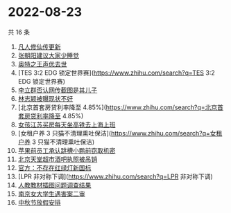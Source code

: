 # 2022-08-23

共 16 条

<!-- BEGIN -->
<!-- 最后更新时间 Tue Aug 23 2022 13:13:23 GMT+0800 (China Standard Time) -->

1. [凡人修仙传更新](https://www.zhihu.com/search?q=凡人修仙传更新)
1. [张朝阳建议大家少睡觉](https://www.zhihu.com/search?q=张朝阳建议大家少睡觉)
1. [奥特之王声优去世](https://www.zhihu.com/search?q=奥特之王声优去世)
1. [TES 3:2 EDG 锁定世界赛](https://www.zhihu.com/search?q=TES 3:2 EDG 锁定世界赛)
1. [李立群否认网传截图是其儿子](https://www.zhihu.com/search?q=李立群否认网传截图是其儿子)
1. [林志颖被曝现状不好](https://www.zhihu.com/search?q=林志颖被曝现状不好)
1. [北京首套房贷利率降至 4.85%](https://www.zhihu.com/search?q=北京首套房贷利率降至 4.85%)
1. [女孩江苏买房每天坐高铁去上海上班](https://www.zhihu.com/search?q=女孩江苏买房每天坐高铁去上海上班)
1. [女租户养 3 只猫不清理熏吐保洁](https://www.zhihu.com/search?q=女租户养 3 只猫不清理熏吐保洁)
1. [苹果前员工承认跳槽小鹏前窃取机密](https://www.zhihu.com/search?q=苹果前员工承认跳槽小鹏前窃取机密)
1. [北京天堂超市酒吧执照被吊销](https://www.zhihu.com/search?q=北京天堂超市酒吧执照被吊销)
1. [官方：不存在红绿灯新国标](https://www.zhihu.com/search?q=官方：不存在红绿灯新国标)
1. [LPR 非对称下调](https://www.zhihu.com/search?q=LPR 非对称下调)
1. [人教教材插图问题调查结果](https://www.zhihu.com/search?q=人教教材插图问题调查结果)
1. [南京女大学生遇害案二审](https://www.zhihu.com/search?q=南京女大学生遇害案二审)
1. [中秋节放假安排](https://www.zhihu.com/search?q=中秋节放假安排)

<!-- END -->
